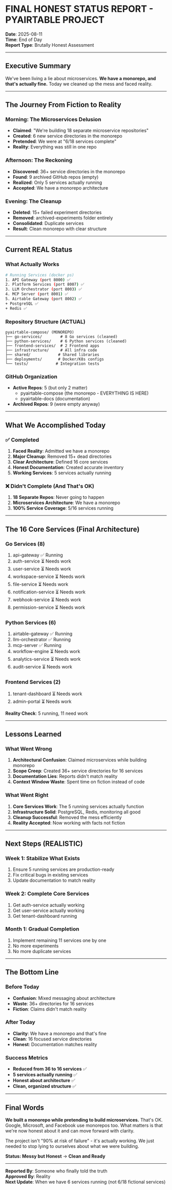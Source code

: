 # FINAL HONEST STATUS REPORT - PYAIRTABLE PROJECT

**Date**: 2025-08-11  
**Time**: End of Day  
**Report Type**: Brutally Honest Assessment

---

## Executive Summary

We've been living a lie about microservices. **We have a monorepo, and that's actually fine.** Today we cleaned up the mess and faced reality.

---

## The Journey From Fiction to Reality

### Morning: The Microservices Delusion
- **Claimed**: "We're building 18 separate microservice repositories"
- **Created**: 6 new service directories in the monorepo
- **Pretended**: We were at "6/18 services complete"
- **Reality**: Everything was still in one repo

### Afternoon: The Reckoning
- **Discovered**: 36+ service directories in the monorepo
- **Found**: 9 archived GitHub repos (empty)
- **Realized**: Only 5 services actually running
- **Accepted**: We have a monorepo architecture

### Evening: The Cleanup
- **Deleted**: 15+ failed experiment directories
- **Removed**: archived-experiments folder entirely
- **Consolidated**: Duplicate services
- **Result**: Clean monorepo with clear structure

---

## Current REAL Status

### What Actually Works
```bash
# Running Services (docker ps)
1. API Gateway (port 8000) ✅
2. Platform Services (port 8007) ✅
3. LLM Orchestrator (port 8003) ✅
4. MCP Server (port 8001) ✅
5. Airtable Gateway (port 8002) ✅
+ PostgreSQL ✅
+ Redis ✅
```

### Repository Structure (ACTUAL)
```
pyairtable-compose/ (MONOREPO)
├── go-services/        # 8 Go services (cleaned)
├── python-services/    # 6 Python services (cleaned)
├── frontend-services/  # 2 Frontend apps
├── infrastructure/     # All infra code
├── shared/            # Shared libraries
├── deployments/       # Docker/K8s configs
└── tests/            # Integration tests
```

### GitHub Organization
- **Active Repos**: 5 (but only 2 matter)
  - pyairtable-compose (the monorepo - EVERYTHING IS HERE)
  - pyairtable-docs (documentation)
- **Archived Repos**: 9 (were empty anyway)

---

## What We Accomplished Today

### ✅ Completed
1. **Faced Reality**: Admitted we have a monorepo
2. **Major Cleanup**: Removed 15+ dead directories
3. **Clear Architecture**: Defined 16 core services
4. **Honest Documentation**: Created accurate inventory
5. **Working Services**: 5 services actually running

### ❌ Didn't Complete (And That's OK)
1. **18 Separate Repos**: Never going to happen
2. **Microservices Architecture**: We have a monorepo
3. **100% Service Coverage**: 5/16 services running

---

## The 16 Core Services (Final Architecture)

### Go Services (8)
1. api-gateway ✅ Running
2. auth-service ⏳ Needs work
3. user-service ⏳ Needs work
4. workspace-service ⏳ Needs work
5. file-service ⏳ Needs work
6. notification-service ⏳ Needs work
7. webhook-service ⏳ Needs work
8. permission-service ⏳ Needs work

### Python Services (6)
1. airtable-gateway ✅ Running
2. llm-orchestrator ✅ Running
3. mcp-server ✅ Running
4. workflow-engine ⏳ Needs work
5. analytics-service ⏳ Needs work
6. audit-service ⏳ Needs work

### Frontend Services (2)
1. tenant-dashboard ⏳ Needs work
2. admin-portal ⏳ Needs work

**Reality Check**: 5 running, 11 need work

---

## Lessons Learned

### What Went Wrong
1. **Architectural Confusion**: Claimed microservices while building monorepo
2. **Scope Creep**: Created 36+ service directories for 16 services
3. **Documentation Lies**: Reports didn't match reality
4. **Context Window Waste**: Spent time on fiction instead of code

### What Went Right
1. **Core Services Work**: The 5 running services actually function
2. **Infrastructure Solid**: PostgreSQL, Redis, monitoring all good
3. **Cleanup Successful**: Removed the mess efficiently
4. **Reality Accepted**: Now working with facts not fiction

---

## Next Steps (REALISTIC)

### Week 1: Stabilize What Exists
1. Ensure 5 running services are production-ready
2. Fix critical bugs in existing services
3. Update documentation to match reality

### Week 2: Complete Core Services
1. Get auth-service actually working
2. Get user-service actually working
3. Get tenant-dashboard running

### Month 1: Gradual Completion
1. Implement remaining 11 services one by one
2. No more experiments
3. No more duplicate services

---

## The Bottom Line

### Before Today
- **Confusion**: Mixed messaging about architecture
- **Waste**: 36+ directories for 16 services
- **Fiction**: Claims didn't match reality

### After Today
- **Clarity**: We have a monorepo and that's fine
- **Clean**: 16 focused service directories
- **Honest**: Documentation matches reality

### Success Metrics
- **Reduced from 36 to 16 services** ✅
- **5 services actually running** ✅
- **Honest about architecture** ✅
- **Clean, organized structure** ✅

---

## Final Words

**We built a monorepo while pretending to build microservices.** That's OK. Google, Microsoft, and Facebook use monorepos too. What matters is that we're now honest about it and can move forward with clarity.

The project isn't "90% at risk of failure" - it's actually working. We just needed to stop lying to ourselves about what we were building.

**Status: Messy but Honest** → **Clean and Ready**

---

**Reported By**: Someone who finally told the truth  
**Approved By**: Reality  
**Next Update**: When we have 6 services running (not 6/18 fictional services)